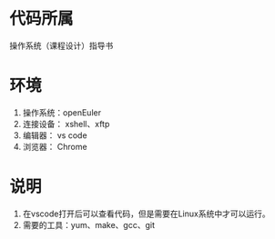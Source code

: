 # 代码所属
操作系统（课程设计）指导书

# 环境
1. 操作系统：openEuler
2. 连接设备： xshell、xftp
3. 编辑器： vs code
4. 浏览器： Chrome

# 说明
1. 在vscode打开后可以查看代码，但是需要在Linux系统中才可以运行。
2. 需要的工具：yum、make、gcc、git
